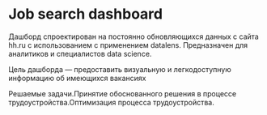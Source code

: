 # Job search dashboard

Дашборд спроектирован на постоянно обновляющихся данных с сайта hh.ru с использованием c применением datalens. Предназначен для аналитиков и специалистов data science.

Цель дашборда — предоставить визуальную и легкодоступную информацию об имеющихся вакансиях

Решаемые задачи.Принятие обоснованного решения в процессе трудоустройства.Оптимизация процесса трудоустройства.
